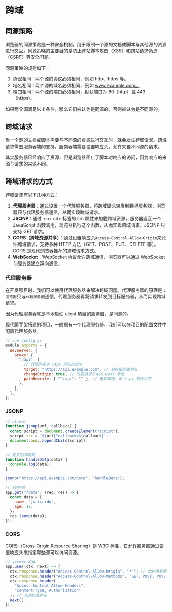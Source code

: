 # 跨域

## 同源策略

浏览器的同源策略是一种安全机制，用于限制一个源的文档或脚本与其他源的资源进行交互。同源策略的主要目的是防止跨站脚本攻击（XSS）和跨站请求伪造（CSRF）等安全问题。

同源策略的规则如下：

1. 协议相同：两个源的协议必须相同，例如 http、https 等。
2. 域名相同：两个源的域名必须相同，例如 www.example.com。
3. 端口相同：两个源的端口必须相同，默认端口为 80（http）或 443（https）。

如果两个源满足以上条件，那么它们被认为是同源的，否则被认为是不同源的。

## 跨域请求

当一个源的文档或脚本需要与不同源的资源进行交互时，就会发生跨域请求。跨域请求需要服务器端的支持，服务器端需要设置响应头，允许来自不同源的请求。

其实服务器已经响应了资源，但是浏览器阻止了脚本对响应的访问，因为响应的来源与请求的来源不同。

## 跨域请求的方式

跨域请求有以下几种方式：

1. **代理服务器**：通过设置一个代理服务器，将跨域请求转发到目标服务器，浏览器只与代理服务器通信，从而实现跨域请求。
2. **JSONP**：通过 `<script>` 标签的 src 属性来加载跨域资源，服务器返回一个 JavaScript 函数调用，浏览器执行这个函数，从而实现跨域请求。JSONP 只支持 GET 请求。
3. **CORS（跨域资源共享）**：通过设置响应头`Access-Control-Allow-Origin`来允许跨域请求，支持多种 HTTP 方法（GET、POST、PUT、DELETE 等）。CORS 是现代浏览器推荐的跨域请求方式。
4. **WebSocket**：WebSocket 协议允许跨域通信，浏览器可以通过 WebSocket 与服务器建立双向通信。

### 代理服务器

在开发项目时，我们可以使用代理服务器来解决跨域问题。代理服务器的原理是： `浏览器`只与`代理服务器`通信，代理服务器再将请求转发到目标服务器，从而实现跨域请求。

因为代理服务器就是本地启动 client 项目的服务器，是同源的。

现代脚手架搭建的项目，一般都有一个代理服务器，我们可以在项目的配置文件中配置代理服务器。

```js
// vue.config.js
module.exports = {
  devServer: {
    proxy: {
      "/api": {
        // 代理所有以 /api 开头的请求
        target: "https://api.example.com", // 目标服务器地址
        changeOrigin: true, // 改变请求头中的 Host 字段
        pathRewrite: { "^/api": "" }, // 重写路径，将 /api 替换为空
      },
    },
  },
};
```

### JSONP

```js
// client
function jsonp(url, callback) {
  const script = document.createElement("script");
  script.src = `${url}?callback=${callback}`;
  document.body.appendChild(script);
}

// 定义回调函数
function handleData(data) {
  console.log(data);
}

jsonp("https://api.example.com/data", "handleData");

// server
app.get("/data", (req, res) => {
  const data = {
    name: "jsricardo",
    age: 18,
  };
  res.jsonp(data);
});
```

### CORS

CORS（Cross-Origin Resource Sharing）是 W3C 标准，它允许服务器通过设置响应头来指定哪些源可以访问资源。

```js
// server KOA
app.use((ctx, next) => {
  ctx.response.header("Access-Control-Allow-Origin", "*"); // 允许所有源访问
  ctx.response.header("Access-Control-Allow-Methods", "GET, POST, PUT, DELETE"); // 允许的 HTTP 方法
  ctx.response.header(
    "Access-Control-Allow-Headers",
    "Content-Type, Authorization"
  ); // 允许的请求头
  next();
});
```
